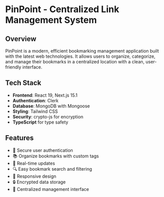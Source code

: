 # PinPoint - Centralized Link Management System

## Overview
PinPoint is a modern, efficient bookmarking management application built with the latest web technologies. It allows users to organize, categorize, and manage their bookmarks in a centralized location with a clean, user-friendly interface.

## Tech Stack
- **Frontend**: React 19, Next.js 15.1
- **Authentication**: Clerk
- **Database**: MongoDB with Mongoose
- **Styling**: Tailwind CSS
- **Security**: crypto-js for encryption
- **TypeScript** for type safety

## Features
- 🔐 Secure user authentication
- 📚 Organize bookmarks with custom tags
- 🔄 Real-time updates
- 🔍 Easy bookmark search and filtering
- 📱 Responsive design
- 🔒 Encrypted data storage
- 🎯 Centralized management interface